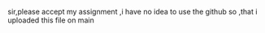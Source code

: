 sir,please accept my assignment ,i have no idea to use the github so ,that i uploaded this file on main
